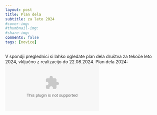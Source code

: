 ```yaml
---
layout: post
title: Plan dela
subtitle: za leto 2024
#cover-img:
#thumbnail-img:
#share-img:
comments: false
tags: [novice]
---
```


V spondji preglednici si lahko ogledate plan dela društva za tekoče leto 2024, vključno z realizacijo do 22.08.2024.
Plan dela 2024: ![Klik](assets/img/2024-08-22-Plan-dela-2024.xlsx)
